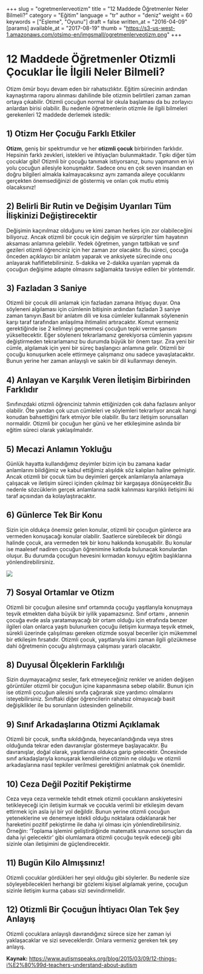 +++
slug = "ogretmenlerveotizm"
title = "12 Maddede Öğretmenler Neler Bilmeli?"
category = "Eğitim"
language = "tr"
author = "deniz"
weight = 60
keywords = ["Eşleme", "Oyunu"]
draft = false
written_at = "2016-04-09"
[params]
available_at = "2017-08-19"
thumb = "https://s3-us-west-1.amazonaws.com/otsimo-en/imgsmall/ogretmenlerveotizm.png"
+++


# 12 Maddede Öğretmenler Otizmli Çocuklar İle İlgili Neler Bilmeli?

Otizm ömür boyu devam eden bir rahatsızlıktır. Eğitim sürecinin ardından kaynaştırma raporu alınması dahilinde bile otizmin belirtileri zaman zaman ortaya çıkabilir. Otizmli çocuğun normal bir okula başlaması da bu zorlayıcı anlardan birisi olabilir. Bu nedenle öğretmenlerin otizmle ile ilgili bilmeleri gerekenleri 12 maddede derlemek istedik:

## 1) Otizm Her Çocuğu Farklı Etkiler

**Otizm**, geniş bir spektrumdur ve her **otizmli çocuk** birbirinden farklıdır. Hepsinin farklı zevkleri, istekleri ve ihtiyaçları bulunmaktadır. Tıpkı diğer tüm çocuklar gibi! Otizmli bir çocuğu tanımak istiyorsanız, bunu yapmanın en iyi yolu çocuğun ailesiyle konuşmaktır. Sadece onu en çok seven insandan en doğru bilgileri almakla kalmayacaksınız aynı zamanda aileye çocuklarını gerçekten önemsediğinizi de göstermiş ve onları çok mutlu etmiş olacaksınız!

## 2) Belirli Bir Rutin ve Değişim Uyarıları Tüm İlişkinizi Değiştirecektir

Değişimin kaçınılmaz olduğunu ve kimi zaman herkes için zor olabileceğini biliyoruz. Ancak otizmli bir çocuk için değişim ve sürprizler tüm hayatının aksaması anlamına gelebilir. Yedek öğretmen, yangın tatbikatı ve sınıf gezileri otizmli öğrenciniz için her zaman zor olacaktır. Bu süreci, çocuğa önceden açıklayıcı bir anlatım yaparak ve anksiyete sürecinde onu anlayarak hafifletebilirsiniz. 5-dakika ve 2-dakika uyarıları yapmak da çocuğun değişime adapte olmasını sağlamakta tavsiye edilen bir yöntemdir.

## 3) Fazladan 3 Saniye

Otizmli bir çocuk dili anlamak için fazladan zamana ihtiyaç duyar. Ona söyleneni algılaması için cümlenin bitişinin ardından fazladan 3 saniye zaman tanıyın.Basit bir anlatım dili ve kısa cümleler kullanmak söylenenin karşı taraf tarafından anlaşılma ihtimalini artıracaktır. Komut vermeniz gerektiğinde ise 2 kelimeyi geçmemesi çocuğun tepki verme şansını yükseltecektir. Eğer söyleneni tekrarlamanız gerekiyorsa cümlenin yapısını değiştirmeden tekrarlamanız bu durumda büyük bir önem taşır. Zira yeni bir cümle, algılamak için yeni bir süreç başlangıcı anlamına gelir. Otizmli bir çocuğu konuşurken acele ettirmeye çalışmanız onu sadece yavaşlatacaktır. Bunun yerine her zaman anlayışlı ve sakin bir dil kullanmayı deneyin.

## 4) Anlayan ve Karşılık Veren İletişim Birbirinden Farklıdır

Sınıfınızdaki otizmli öğrenciniz tahmin ettiğinizden çok daha fazlasını anlıyor olabilir. Öte yandan çok uzun cümleleri ve söylemleri tekrarlıyor ancak hangi konudan bahsettiğini fark etmiyor bile olabilir. Bu tarz iletişim sorunsalları normaldir. Otizmli bir çocuğun her günü ve her etkileşimine aslında bir eğitim süreci olarak yaklaşılmalıdır.

## 5) Mecazi Anlamın Yokluğu

Günlük hayatta kullandığımız deyimler bizim için bu zamana kadar anlamlarını bildiğimiz ve kabul ettiğimiz alışıldık söz kalıpları haline gelmiştir. Ancak otizmli bir çocuk tüm bu deyimleri gerçek anlamlarıyla anlamaya çalışacak ve iletişim süreci içinden çıkılmaz bir kargaşaya dönüşecektir.Bu nedenle sözcüklerin gerçek anlamlarına sadık kalınması karşılıklı iletişimi iki taraf açısından da kolaylaştıracaktır.

## 6) Günlerce Tek Bir Konu

Sizin için oldukça önemsiz gelen konular, otizmli bir çocuğun günlerce ara vermeden konuşacağı konular olabilir. Saatlerce sürebilecek bir döngü halinde çocuk, ara vermeden tek bir konu hakkında konuşabilir. Bu konular ise maalesef nadiren çocuğun öğrenimine katkıda bulunacak konulardan oluşur. Bu durumda çocuğun hevesini kırmadan konuyu eğitim başlıklarına yönlendirebilirsiniz.

![](https://s3-us-west-1.amazonaws.com/otsimo-en/imgsmall/blog_ici/child_map.jpg)

## 7) Sosyal Ortamlar ve Otizm

Otizmli bir çocuğun ailesine sınıf ortamında çocuğu yaşıtlarıyla konuşmaya teşvik etmekten daha büyük bir iyilik yapamazsınız. Sınıf ortamı , annenin çocuğa evde asla yaratamayacağı bir ortam olduğu için etrafında benzer ilgileri olan onlarca yaşıtı bulunurken çocuğu iletişim kurmaya teşvik etmek, sürekli üzerinde çalışılması gereken otizmde sosyal beceriler için mükemmel bir etkileşim fırsatıdır. Otizmli çocuk, yaşıtlarıyla kimi zaman ilgili gözükmese dahi öğretmenin çocuğu alıştırmaya çalışması yararlı olacaktır.

## 8) Duyusal Ölçeklerin Farklılığı

Sizin duymayacağınız sesler, fark etmeyeceğiniz renkler ve aniden değişen görüntüler otizmli bir çocuğun içine kapanmasına sebep olabilir. Bunun için ise otizmli çocuğun ailesini sınıfa çağırarak size yardımcı olmalarını isteyebilirsiniz. Sınıftaki diğer öğrencilerin rahatsız olmayacağı basit değişiklikler ile bu sorunların üstesinden gelinebilir.

## 9) Sınıf Arkadaşlarına Otizmi Açıklamak

Otizmli bir çocuk, sınıfta sıkıldığında, heyecanlandığında veya stres olduğunda tekrar eden davranışlar göstermeye başlayacaktır. Bu davranışlar, doğal olarak, yaşıtlarına oldukça garip gelecektir. Öncesinde sınıf arkadaşlarıyla konuşarak kendilerine otizmin ne olduğu ve otizmli arkadaşlarına nasıl tepkiler verilmesi gerektiğini anlatmak çok önemlidir.

## 10) Ceza Değil Pozitif Pekiştirme

Ceza veya ceza vermekle tehdit etmek otizmli çocukların anskiyetesini tetikleyeceği için iletişim kurmak ve çocukla verimli bir etkileşim devam ettirmek için asla iyi bir yol değildir. Bunun yerine otizmli çocuğun yeteneklerine ve denemeye istekli olduğu noktalara odaklanarak her hareketini pozitif pekiştirme ile daha iyi olması için yönlendirebilirsiniz. Örneğin: ‘Toplama işlemini geliştirdiğinde matematik sınavının sonuçları da daha iyi gelecektir’ gibi olumlamara otizmli çocuğu teşvik edeceği gibi sizinle olan iletişimini de güçlendirecektir.

## 11) Bugün Kilo Almışsınız!

Otizmli çocuklar gördükleri her şeyi olduğu gibi söylerler. Bu nedenle size söyleyebilecekleri herhangi bir gözlemi kişisel algılamak yerine, çocuğun sizinle iletişim kurma çabası sizi sevindirmelidir.

## 12) Otizmli Bir Çocuğun İhtiyacı Olan Tek Şey Anlayış

Otizmli çocuklara anlayışlı davrandığınız sürece size her zaman iyi yaklaşacaklar ve sizi seveceklerdir. Onlara vermeniz gereken tek şey anlayış.

**Kaynak:** https://www.autismspeaks.org/blog/2015/03/09/12-things-i%E2%80%99d-teachers-understand-about-autism
